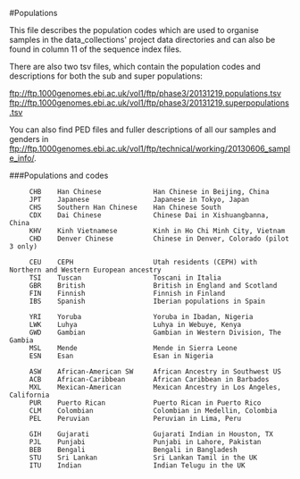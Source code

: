 #Populations

This file describes the population codes which are used to organise samples in the data_collections' project data directories and can also be found in column 11 of the sequence index files.

There are also two tsv files, which contain the population codes and descriptions for both the sub and super populations:

ftp://ftp.1000genomes.ebi.ac.uk/vol1/ftp/phase3/20131219.populations.tsv
ftp://ftp.1000genomes.ebi.ac.uk/vol1/ftp/phase3/20131219.superpopulations.tsv

You can also find PED files and fuller descriptions of all our samples and genders in ftp://ftp.1000genomes.ebi.ac.uk/vol1/ftp/technical/working/20130606_sample_info/.

###Populations and codes

         CHB	Han Chinese             Han Chinese in Beijing, China
         JPT	Japanese                Japanese in Tokyo, Japan
         CHS	Southern Han Chinese    Han Chinese South
         CDX	Dai Chinese             Chinese Dai in Xishuangbanna, China
         KHV	Kinh Vietnamese         Kinh in Ho Chi Minh City, Vietnam
         CHD	Denver Chinese          Chinese in Denver, Colorado (pilot 3 only)
	
         CEU	CEPH                    Utah residents (CEPH) with Northern and Western European ancestry 
         TSI	Tuscan                  Toscani in Italia 
         GBR	British                 British in England and Scotland 
         FIN	Finnish                 Finnish in Finland 
         IBS	Spanish                 Iberian populations in Spain 
	
         YRI	Yoruba                  Yoruba in Ibadan, Nigeria
         LWK	Luhya                   Luhya in Webuye, Kenya
         GWD	Gambian                 Gambian in Western Division, The Gambia 
         MSL	Mende                   Mende in Sierra Leone
         ESN	Esan                    Esan in Nigeria
	
         ASW	African-American SW     African Ancestry in Southwest US  
         ACB	African-Caribbean       African Caribbean in Barbados
         MXL	Mexican-American        Mexican Ancestry in Los Angeles, California
         PUR	Puerto Rican            Puerto Rican in Puerto Rico
         CLM	Colombian               Colombian in Medellin, Colombia
         PEL	Peruvian                Peruvian in Lima, Peru

         GIH	Gujarati                Gujarati Indian in Houston, TX
         PJL	Punjabi                 Punjabi in Lahore, Pakistan
         BEB	Bengali                 Bengali in Bangladesh
         STU	Sri Lankan              Sri Lankan Tamil in the UK
         ITU	Indian                  Indian Telugu in the UK
